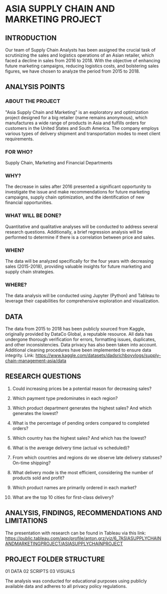 # ASIA SUPPLY CHAIN AND MARKETING PROJECT 

## INTRODUCTION 
Our team of Supply Chain Analysts has been assigned the crucial task of scrutinizing the sales and logistics operations of an Asian retailer, which faced a decline in sales from 2016 to 2018. With the objective of enhancing future marketing campaigns, reducing logistics costs, and bolstering sales figures, we have chosen to analyze the period from 2015 to 2018.

## ANALYSIS POINTS 

### ABOUT THE PROJECT
"Asia Supply Chain and Marketing" is an exploratory and optimization project designed for a big retailer (name remains anonymous), which manufactures a wide range of products in Asia and fulfills orders for customers in the United States and South America. The company employs various types of delivery shipment and transportation modes to meet client requirements.

### FOR WHO? 
Supply Chain, Marketing and Financial Departments

### WHY? 
The decrease in sales after 2016 presented a significant opportunity to investigate the issue and make recommendations for future marketing campaigns, supply chain optimization, and the identification of new financial opportunities.

### WHAT WILL BE DONE? 
Quantitative and qualitative analyses will be conducted to address several research questions. Additionally, a brief regression analysis will be performed to determine if there is a correlation between price and sales.

### WHEN? 
The data will be analyzed specifically for the four years with decreasing sales (2015-2018), providing valuable insights for future marketing and supply chain strategies.

### WHERE? 
The data analysis will be conducted using Jupyter (Python) and Tableau to leverage their capabilities for comprehensive exploration and visualization.

## DATA 
The data from 2015 to 2018 has been publicly sourced from Kaggle, originally provided by DataCo Global, a reputable resource. All data has undergone thorough verification for errors, formatting issues, duplicates, and other inconsistencies. Data privacy has also been taken into account. Additional cleaning procedures have been implemented to ensure data integrity.
Link: https://www.kaggle.com/datasets/dadsrichboyvlogs/supply-chain-management-asia/data

## RESEARCH QUESTIONS

1. Could increasing prices be a potential reason for decreasing sales?

2. Which payment type predominates in each region?

3. Which product department generates the highest sales? And which generates the lowest?

4. What is the percentage of pending orders compared to completed orders?

5. Which country has the highest sales? And which has the lowest?

6. What is the average delivery time (actual vs scheduled)?

7. From which countries and regions do we observe late delivery statuses? On-time shipping?

8. What delivery mode is the most efficient, considering the number of products sold and profit?

9. Which product names are primarily ordered in each market?

10. What are the top 10 cities for first-class delivery?

## ANALYSIS, FINDINGS, RECOMMENDATIONS AND LIMITATIONS
The presentation with research can be found in Tableau via this link: 
https://public.tableau.com/app/profile/anton.grz/viz/6_7ASIASUPPLYCHAINANDMARKETINGPROJECT/ASIASUPPLYCHAINPROJECT

## PROJECT FOLDER STRUCTURE 

01 DATA 
02 SCRIPTS 
03 VISUALS 

The analysis was conducted for educational purposes using publicly available data and adheres to all privacy policy regulations.

